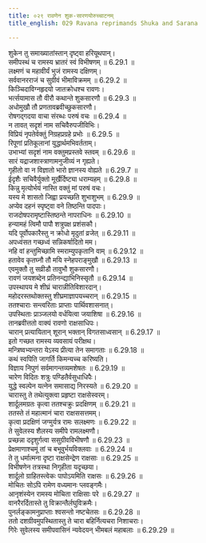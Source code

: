 ```yaml
---
title: ०२९ रावणेन शुक-सारणयोरुच्चाटनम्
title_english: 029 Ravana reprimands Shuka and Sarana

---
```

<div class="audioEmbed"  caption="श्रीराम-हरिसीताराममूर्ति-घनपाठिभ्यां वचनम्" src="https://archive.org/download/Ramayana-recitation-Sriram-harisItArAmamUrti-Ghanapaati-v2/Kanda_6/Kanda_6_YK-029-Ravana_reprimands_Shuka_and_Sarana_0.mp3"></div>

शुकेन तु समाख्यातांस्तान् दृष्ट्वा हरियूथपान्।  
समीपस्थं च रामस्य भ्रातरं स्वं विभीषणम् ॥ 6.29.1 ॥   
लक्ष्मणं च महावीर्यं भुजं रामस्य दक्षिणम्।  
सर्ववानरराजं च सुग्रीवं भीमाविक्रमम् ॥ 6.29.2 ॥   
किञ्चिदाविग्नहृदयो जातक्रोधश्च रावणः।  
भर्त्सयामास तौ वीरौ कथान्ते शुकसारणौ ॥ 6.29.3 ॥   
अधोमुखौ तौ प्रणतावब्रवीच्छुकसारणौ।  
रोषगद्गदया वाचा संरब्धः परुषं वचः ॥ 6.29.4 ॥   
न तावत् सदृशं नाम सचिवैरुपजीविभिः।  
विप्रियं नृपतेर्वक्तुं निग्रहप्रग्रहे प्रभोः ॥ 6.29.5 ॥   
रिपूणां प्रतिकूलानां युद्धार्थमभिवर्तताम्।  
उभाभ्यां सदृशं नाम वक्तुमप्रस्तवे स्तवम् ॥ 6.29.6 ॥   
सारं यद्राजशास्त्राणामनुजीव्यं न गृह्यते।  
गृहीतो वा न विज्ञातो भारो ज्ञानस्य वोह्यते ॥ 6.29.7 ॥   
ईदृशैः सचिवैर्युक्तो मूर्खैर्दिष्ट्या धराम्यहम् ॥ 6.29.8 ॥   
किन्नु मृत्योर्भयं नास्ति वक्तुं मां परुषं वचः।  
यस्य मे शासतो जिह्वा प्रयच्छति शुभाशुभम् ॥ 6.29.9 ॥   
अप्येव दहनं स्पृष्ट्वा वने तिष्ठन्ति पादपाः।  
राजदोषपरामृष्टास्तिष्ठन्ते नापराधिनः ॥ 6.29.10 ॥   
हन्यामहं त्विमौ पापौ शत्रुपक्ष प्रशंसकौ।  
यदि पूर्वोपकारैस्तु न क्रोधो मृदुतां व्रजेत् ॥ 6.29.11 ॥   
अपध्वंसत गच्छध्वं सन्निकर्षादितो मम।  
नहि वां हन्तुमिच्छामि स्मराम्युपकृतानि वाम् ॥ 6.29.12 ॥   
हतावेव कृतघ्नौ तौ मयि स्नेहपराङ्मुखौ ॥ 6.29.13 ॥   
एवमुक्तौ तु सव्रीडौ तावुभौ शुकसारणौ।  
रावणं जयशब्देन प्रतिनन्द्याभिनिस्सृतौ ॥ 6.29.14 ॥   
उपस्थापय मे शीघ्रं चारान्नीतिविशारदान्।  
महोदरस्तथोक्तस्तु शीघ्रमाज्ञापयच्चरान् ॥ 6.29.15 ॥   
ततश्चाराः सन्त्वरिताः प्राप्ताः पार्थिवशासनात्।  
उपस्थिताः प्राञ्जलयो वर्धयित्वा जयाशिषा ॥ 6.29.16 ॥   
तानब्रवीत्ततो वाक्यं रावणो राक्षसाधिपः।  
चारान् प्रत्यायितान् शूरान् भक्तान् विगतसाध्वसान् ॥ 6.29.17 ॥   
इतो गच्छत रामस्य व्यवसायं परीक्षथ।  
मन्त्रिष्वभ्यन्तरा येऽस्य प्रीत्या तेन समागताः ॥ 6.29.18 ॥   
कथं स्वपिति जागर्ति किमन्यच्च करिष्यति।  
विज्ञाय निपुणं सर्वमागन्तव्यमशेषतः ॥ 6.29.19 ॥   
चारेण विदितः शत्रुः पण्डितैर्वसुधाधिपैः।  
युद्धे स्वल्पेन यत्नेन समासाद्य निरस्यते ॥ 6.29.20 ॥   
चारास्तु ते तथेत्युक्त्वा प्रहृष्टा राक्षसेस्वरम्।  
शार्दूलमग्रतः कृत्वा ततश्चक्रुः प्रदक्षिणम् ॥ 6.29.21 ॥   
ततस्ते तं महात्मानं चारा राक्षससत्तमम्।  
कृत्वा प्रदक्षिणं जग्मुर्यत्र रामः सलक्ष्मणः ॥ 6.29.22 ॥   
ते सुवेलस्य शैलस्य समीपे रामलक्ष्मणौ।  
प्रच्छन्ना ददृशुर्गत्वा ससुग्रीवविभीषणौ ॥ 6.29.23 ॥   
प्रेक्षमाणाश्चमूं तां च बभूवुर्भयविक्लवाः ॥ 6.29.24 ॥   
ते तु धर्मात्मना दृष्टा राक्षसेन्द्रेण राक्षसाः ॥ 6.29.25 ॥   
विभीषणेन तत्रस्था निगृहीता यदृच्छया।  
शार्दूलो ग्राहितस्त्वेकः पापोऽयमिति राक्षसः ॥ 6.29.26 ॥   
मोचितः सोऽपि रामेण वध्यमानः प्लवङ्गमैः।  
आनृशंस्येन रामस्य मोचिता राक्षिसाः परे ॥ 6.29.27 ॥   
वानरैरर्दितास्ते तु विक्रान्तैर्लघुविक्रमैः।  
पुनर्लङ्कामनुप्राप्ताः श्वसन्तो नष्टचेतसः ॥ 6.29.28 ॥   
ततो दशग्रीवमुपस्थितास्तु ते चारा बहिर्नित्यचरा निशाचराः।  
गिरेः सुवेलस्य समीपवासिनं न्यवेदयन् भीमबलं महाबलाः ॥ 6.29.29 ॥   